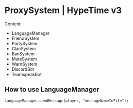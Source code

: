 # ProxySystem | HypeTime v3

Content:

- LanguageManager
- FriendSystem
- PartySystem
- ClanSystem
- BanSystem
- MuteSystem
- WarnSystem
- DiscordBot
- TeamspeakBot


## How to use LanguageManager

`LanguageManager.sendMessage(player, "messageNameInFile");`